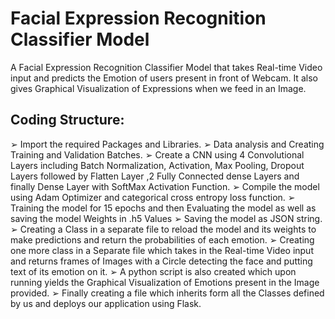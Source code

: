 # Facial Expression Recognition Classifier Model

A Facial Expression Recognition Classifier Model that takes
Real-time Video input and predicts the Emotion of users present in front of
Webcam. It also gives Graphical Visualization of Expressions when we feed in an
Image.

## Coding Structure:

➢ Import the required Packages and Libraries.
➢ Data analysis and Creating Training and Validation Batches.
➢ Create a CNN using 4 Convolutional Layers including Batch Normalization,
Activation, Max Pooling, Dropout Layers followed by Flatten Layer ,2 Fully
Connected dense Layers and finally Dense Layer with SoftMax Activation
Function.
➢ Compile the model using Adam Optimizer and categorical cross entropy
loss function.
➢ Training the model for 15 epochs and then Evaluating the model as well as
saving the model Weights in .h5 Values
➢ Saving the model as JSON string.
➢ Creating a Class in a separate file to reload the model and its weights to
make predictions and return the probabilities of each emotion.
➢ Creating one more class in a Separate file which takes in the Real-time
Video input and returns frames of Images with a Circle detecting the face
and putting text of its emotion on it.
➢ A python script is also created which upon running yields the Graphical
Visualization of Emotions present in the Image provided.
➢ Finally creating a file which inherits form all the Classes defined by us and
deploys our application using Flask.
